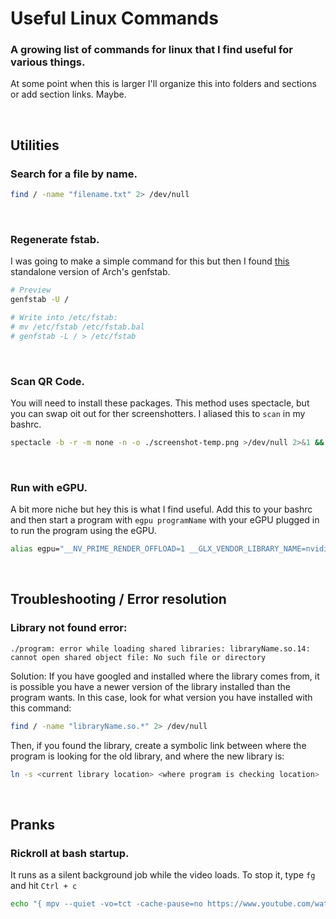 # Useful Linux Commands
### A growing list of commands for linux that I find useful for various things.

At some point when this is larger I'll organize this into folders and sections or add section links. Maybe.

<br>

## Utilities

### Search for a file by name.

```bash
find / -name "filename.txt" 2> /dev/null
```

<br>

### Regenerate fstab.

I was going to make a simple command for this but then I found [this](https://github.com/glacion/genfstab) standalone version of Arch's genfstab.

```bash
# Preview
genfstab -U /

# Write into /etc/fstab:
# mv /etc/fstab /etc/fstab.bal
# genfstab -L / > /etc/fstab
```

<br>

### Scan QR Code.

You will need to install these packages. This method uses spectacle, but you can swap oit out for ther screenshotters. I aliased this to `scan` in my bashrc.

```bash
spectacle -b -r -m none -n -o ./screenshot-temp.png >/dev/null 2>&1 && zbarimg ./screenshot-temp.png && rm ./screenshot-temp.png
```

<br>

### Run with eGPU.

A bit more niche but hey this is what I find useful. Add this to your bashrc and then start a program with `egpu programName` with your eGPU plugged in to run the program using the eGPU.

```bash
alias egpu="__NV_PRIME_RENDER_OFFLOAD=1 __GLX_VENDOR_LIBRARY_NAME=nvidia"
```

<br>

## Troubleshooting / Error resolution

### Library not found error:
```
./program: error while loading shared libraries: libraryName.so.14: cannot open shared object file: No such file or directory
```
Solution:
If you have googled and installed where the library comes from, it is possible you have a newer version of the library installed than the program wants.
In this case, look for what version you have installed with this command:
```bash
find / -name "libraryName.so.*" 2> /dev/null
```
Then, if you found the library, create a symbolic link between where the program is looking for the old library, and where the new library is:
```bash
ln -s <current library location> <where program is checking location>
```

<br>

## Pranks

### Rickroll at bash startup.

It runs as a silent background job while the video loads. To stop it, type `fg` and hit `Ctrl + c`


```bash
echo "{ mpv --quiet -vo=tct -cache-pause=no https://www.youtube.com/watch?v=dQw4w9WgXcQ & } 2>/dev/null;" >> ~/.bashrc
```
